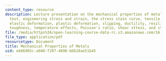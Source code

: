 ```yaml
---
content_type: resource
description: Lecture presentation on the mechanical properties of metals, the tensile
  test, engineering stress and strain, the stress stain curve, tensile properties,
  elastic deformation, plastic deformation, slipping, ductility, resilience, fracture
  toughness, temperature effects, Poisson's ratio, shear sttess, and strain hardening.
file: /media/https%3A/open-learning-course-data-rc.s3.amazonaws.com/16-982-bio-inspired-structures-spring-2009/eb66965ca040f2974898b6618ae51b45_MIT16_982s09_lec03.pdf
file_type: application/pdf
resourcetype: Document
title: Mechanical Properties of Metals
uid: eb66965c-a040-f297-4898-b6618ae51b45
---
```

